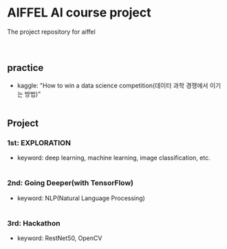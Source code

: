 # AIFFEL AI course project
The project repository for aiffel<br><br><br>
## practice
- kaggle: "How to win a data science competition(데이터 과학 경쟁에서 이기는 방법)"<br><br>
## Project
### 1st: EXPLORATION
- keyword: deep learning, machine learning, image classification, etc.<br><br>
### 2nd: Going Deeper(with TensorFlow)
- keyword: NLP(Natural Language Processing)<br><br>
### 3rd: Hackathon
- keyword: RestNet50, OpenCV
